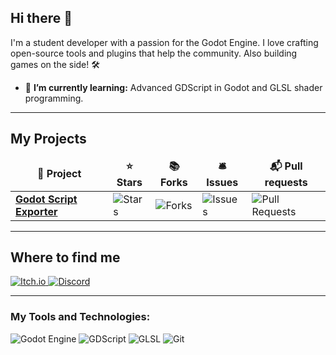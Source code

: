 ## Hi there 👋

I'm a student developer with a passion for the Godot Engine. I love crafting open-source tools and plugins that help the community. Also building games on the side! 🛠️
-   🌱 **I’m currently learning:** Advanced GDScript in Godot and GLSL shader programming.

---
## My Projects

<table>
  <thead align="center">
    <tr border: none;>
      <td><b>🎁 Project</b></td>
      <td><b>⭐ Stars</b></td>
      <td><b>📚 Forks</b></td>
      <td><b>🛎 Issues</b></td>
      <td><b>📬 Pull requests</b></td>
    </tr>
  </thead>
  <tbody>
    <tr>
      <td><a href="https://github.com/1Stalk/godot-script-exporter"><b>Godot Script Exporter</b></a></td>
      <td><img alt="Stars" src="https://img.shields.io/github/stars/1Stalk/godot-script-exporter?style=flat-square&labelColor=343b41"/></td>
      <td><img alt="Forks" src="https://img.shields.io/github/forks/1Stalk/godot-script-exporter?style=flat-square&labelColor=343b41"/></td>
      <td><img alt="Issues" src="https://img.shields.io/github/issues/1Stalk/godot-script-exporter?style=flat-square&labelColor=343b41"/></td>
      <td><img alt="Pull Requests" src="https://img.shields.io/github/issues-pr/1Stalk/godot-script-exporter?style=flat-square&labelColor=343b41"/></td>
    </tr>
  </tbody>
</table>

---

## Where to find me

<p align="left">
  <a href="https://1stalk.itch.io/" target="_blank">
    <img src="https://img.shields.io/badge/Itch.io-%23fa5c5c.svg?style=for-the-badge&logo=itch.io&logoColor=white" alt="Itch.io"/>
  </a>
  <a href="https://discordapp.com/users/358244949514780672" target="_blank">
    <img src="https://img.shields.io/badge/Discord-5865F2?logo=discord&logoColor=fff&style=for-the-badge" alt="Discord"/>
  </a>
</p>

---

### My Tools and Technologies:

![Godot Engine](https://img.shields.io/badge/Godot%20Engine-%23478cbf.svg?style=for-the-badge&logo=godot-engine&logoColor=white)
![GDScript](https://img.shields.io/badge/GDScript-%23478cbf.svg?style=for-the-badge&logo=godot-engine&logoColor=white)
![GLSL](https://img.shields.io/badge/GLSL-%23483D8B.svg?style=for-the-badge&logo=opengl&logoColor=white)
![Git](https://img.shields.io/badge/git-%23F05033.svg?style=for-the-badge&logo=git&logoColor=white)
